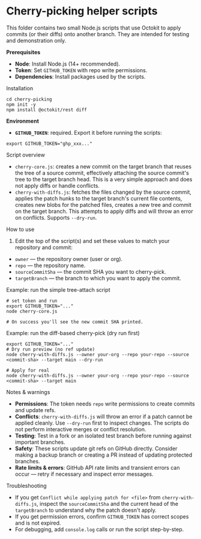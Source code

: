 # Cherry-picking helper scripts

This folder contains two small Node.js scripts that use Octokit to apply commits (or their diffs) onto another branch. They are intended for testing and demonstration only.

**Prerequisites**
- **Node**: Install Node.js (14+ recommended).
- **Token**: Set `GITHUB_TOKEN` with repo write permissions.
- **Dependencies**: Install packages used by the scripts.

Installation

```
cd cherry-picking
npm init -y
npm install @octokit/rest diff
```

**Environment**
- **`GITHUB_TOKEN`**: required. Export it before running the scripts:

```
export GITHUB_TOKEN="ghp_xxx..."
```

Script overview
- `cherry-core.js`: creates a new commit on the target branch that reuses the tree of a source commit, effectively attaching the source commit's tree to the target branch head. This is a very simple approach and does not apply diffs or handle conflicts.
- `cherry-with-diffs.js`: fetches the files changed by the source commit, applies the patch hunks to the target branch's current file contents, creates new blobs for the patched files, creates a new tree and commit on the target branch. This attempts to apply diffs and will throw an error on conflicts. Supports `--dry-run`.

How to use

1) Edit the top of the script(s) and set these values to match your repository and commit:

- `owner` — the repository owner (user or org).
- `repo` — the repository name.
- `sourceCommitSha` — the commit SHA you want to cherry-pick.
- `targetBranch` — the branch to which you want to apply the commit.

Example: run the simple tree-attach script

```
# set token and run
export GITHUB_TOKEN="..."
node cherry-core.js

# On success you'll see the new commit SHA printed.
```

Example: run the diff-based cherry-pick (dry run first)

```
export GITHUB_TOKEN="..."
# Dry run preview (no ref update)
node cherry-with-diffs.js --owner your-org --repo your-repo --source <commit-sha> --target main --dry-run

# Apply for real
node cherry-with-diffs.js --owner your-org --repo your-repo --source <commit-sha> --target main
```

Notes & warnings
- **Permissions**: The token needs `repo` write permissions to create commits and update refs.
- **Conflicts**: `cherry-with-diffs.js` will throw an error if a patch cannot be applied cleanly. Use `--dry-run` first to inspect changes. The scripts do not perform interactive merges or conflict resolution.
- **Testing**: Test in a fork or an isolated test branch before running against important branches.
- **Safety**: These scripts update git refs on GitHub directly. Consider making a backup branch or creating a PR instead of updating protected branches.
- **Rate limits & errors**: GitHub API rate limits and transient errors can occur — retry if necessary and inspect error messages.

Troubleshooting
- If you get `Conflict while applying patch for <file>` from `cherry-with-diffs.js`, inspect the `sourceCommitSha` and the current head of the `targetBranch` to understand why the patch doesn't apply.
- If you get permission errors, confirm `GITHUB_TOKEN` has correct scopes and is not expired.
- For debugging, add `console.log` calls or run the script step-by-step.
